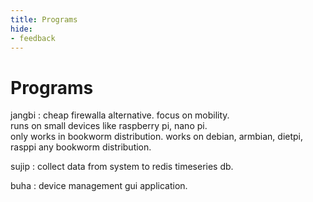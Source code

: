 ```yaml
---
title: Programs
hide:
- feedback
---
```


# Programs

jangbi : cheap firewalla alternative. focus on mobility. <br/>
runs on small devices like raspberry pi, nano pi. <br/>
only works in bookworm distribution. works on debian, armbian, dietpi, rasppi any bookworm distribution.<br/>

sujip : collect data from system to redis timeseries db.

buha : device management gui application.